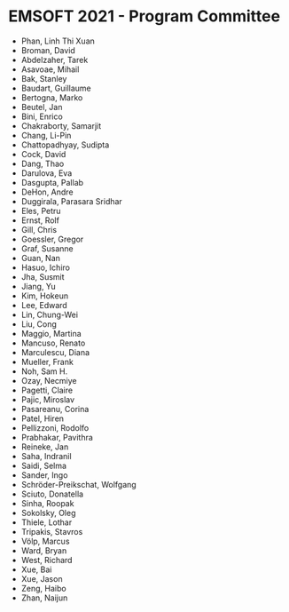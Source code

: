 # EMSOFT 2021 - Program Committee
* Phan, Linh Thi Xuan
* Broman, David
* Abdelzaher, Tarek
* Asavoae, Mihail
* Bak, Stanley
* Baudart, Guillaume
* Bertogna, Marko
* Beutel, Jan
* Bini, Enrico
* Chakraborty, Samarjit
* Chang, Li-Pin
* Chattopadhyay, Sudipta
* Cock, David
* Dang, Thao
* Darulova, Eva
* Dasgupta, Pallab
* DeHon, Andre
* Duggirala, Parasara Sridhar
* Eles, Petru
* Ernst, Rolf
* Gill, Chris
* Goessler, Gregor
* Graf, Susanne
* Guan, Nan
* Hasuo, Ichiro
* Jha, Susmit
* Jiang, Yu
* Kim, Hokeun
* Lee, Edward
* Lin, Chung-Wei
* Liu, Cong
* Maggio, Martina
* Mancuso, Renato
* Marculescu, Diana
* Mueller, Frank
* Noh, Sam H.
* Ozay, Necmiye
* Pagetti, Claire
* Pajic, Miroslav
* Pasareanu, Corina
* Patel, Hiren
* Pellizzoni, Rodolfo
* Prabhakar, Pavithra
* Reineke, Jan
* Saha, Indranil
* Saidi, Selma
* Sander, Ingo
* Schröder-Preikschat, Wolfgang
* Sciuto, Donatella
* Sinha, Roopak
* Sokolsky, Oleg
* Thiele, Lothar
* Tripakis, Stavros
* Völp, Marcus
* Ward, Bryan
* West, Richard
* Xue, Bai
* Xue, Jason
* Zeng, Haibo
* Zhan, Naijun
